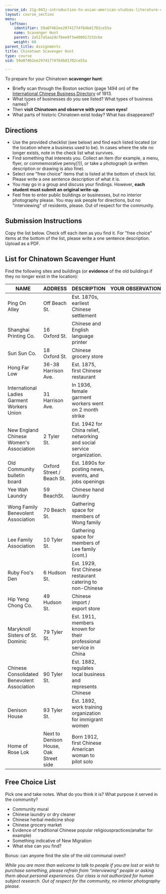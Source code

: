 ```yaml
---
course_id: 21g-043j-introduction-to-asian-american-studies-literature-culture-and-historical-experience-fall-2013
layout: course_section
menu:
  leftnav:
    identifier: 59a07462ee29741774f84bd1702ce55a
    name: Scavenger Hunt
    parent: 2a517a5aa24cfbee9f3a400917233cbe
    weight: 60
parent_title: Assignments
title: Chinatown Scavenger Hunt
type: course
uid: 59a07462ee29741774f84bd1702ce55a

---
```


To prepare for your Chinatown **scavenger hunt**:

*   Briefly scan through the Boston section (page 1494 on) of the [International Chinese Business Directory](https://babel.hathitrust.org/cgi/pt?id=uc1.$b440600;view=1up;seq=9) of 1913.
*   What types of businesses do you see listed? What types of business names?
*   Then **visit Chinatown and observe with your own eyes!**
*   What parts of historic Chinatown exist today? What has disappeared?

Directions
----------

*   Use the provided checklist (see below) and find each listed located (or the location where a business used to be). In cases where the site no longer exists, note in the check list what survives.
*   Find something that interests you. Collect an item (for example, a menu, flyer, or commemorative penny\[!\]), or take a photograph (a written description or drawing is also fine).
*   Select one "free choice" items that is listed at the bottom of check list. Please write a one sentence description of what it is.
*   You may go in a group and discuss your findings. However, **each student must submit an original write-up**.
*   Feel free to enter public buildings or businesses, but no interior photography please. You may ask people for directions, but no "interviewing" of residents, please. Out of respect for the community.

Submission Instructions
-----------------------

Copy the list below. Check off each item as you find it. For "free choice" items at the bottom of the list, please write a one sentence description. Upload as a PDF.

List for Chinatown Scavenger Hunt
---------------------------------

Find the following sites and buildings (or **evidence** of the old buildings if they no longer exist in the location):

| NAME | ADDRESS | DESCRIPTION | YOUR OBSERVATIONS |
| --- | --- | --- | --- |
| Ping On Alley | Off Beach St. | Est. 1870s, earliest Chinese settlement | &nbsp; |
| Shanghai Printing Co. | 16 Oxford St. | Chinese and English language printer | &nbsp; |
| Sun Sun Co. | 18 Oxford St. | Chinese grocery store | &nbsp; |
| Hong Far Low | 36-38 Harrison Ave. | Est. 1875, first Chinese restaurant | &nbsp; |
| International Ladies Garment Workers Union | 31 Harrison Ave. | In 1936, female garment workers went on 2 month strike | &nbsp; |
| New England Chinese Women's Association | 2 Tyler St. | Est. 1942 for China relief, networking and social service organization. | &nbsp; |
| Old Community bulletin board | Oxford Street / Beach St. | Est. 1890s for posting news, events, and jobs openings | &nbsp; |
| Yee Wah Laundry | 59 BeachSt. | Chinese hand laundry | &nbsp; |
| Wong Family Benevolent Association | 70 Beach St. | Gathering space for members of Wong family | &nbsp; |
| Lee Family Association | 10 Tyler St. | Gathering space for members of Lee family (cont.) | &nbsp; |
| Ruby Foo's Den | 6 Hudson St. | Est. 1929, first Chinese restaurant catering to non-Chinese | &nbsp; |
| Hip Yeng Chong Co. | 49 Hudson St. | Chinese import / export store | &nbsp; |
| Maryknoll Sisters of St. Dominic | 79 Tyler St. | Est. 1911, members known for their professional service in China | &nbsp; |
| Chinese Consolidated Benevolent Association | 90 Tyler St. | Est. 1882, regulates local business and represents Chinese | &nbsp; |
| Denison House | 93 Tyler St. | Est. 1892, work training organization for immigrant women | &nbsp; |
| Home of Rose Lok | Next to Denison House, Oak Street side | Born 1912, first Chinese American woman to pilot solo |   

Free Choice List
----------------

Pick one and take notes. What do you think it is? What purpose it served in the community?

*   Community mural
*   Chinese laundry or dry cleaner
*   Chinese herbal medicine shop
*   Chinese grocery market
*   Evidence of traditional Chinese popular religiouspractices(analtar for example)
*   Something indicative of New Migration
*   What else can you find?

  
Bonus: can anyone find the site of the old communal oven?

_While you are more than welcome to talk to people if you are lost or wish to purchase something, please refrain from "interviewing" people or asking them about personal experiences. Our class is not authorized for human subject research. Out of respect for the community, no interior photography please._